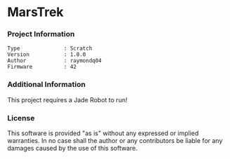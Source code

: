 MarsTrek
================



### Project Information
```
Type              : Scratch
Version           : 1.0.0
Author            : raymondq04
Firmware          : 42
```

### Additional Information
This project requires a Jade Robot to run!

### License
This software is provided "as is" without any expressed or implied warranties.  In no case shall the author or any contributors be liable for any damages caused by the use of this software.

